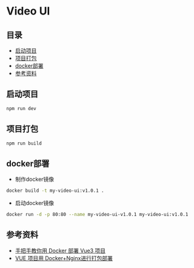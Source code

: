 # Video UI

## 目录
- [启动项目](#启动项目)
- [项目打包](#项目打包)
- [docker部署](#docker部署)
- [参考资料](#参考资料)

## 启动项目
```sh
npm run dev
```

## 项目打包
```sh
npm run build
```

## docker部署
* 制作docker镜像
```sh
docker build -t my-video-ui:v1.0.1 .
```
* 启动docker镜像
```sh
docker run -d -p 80:80 --name my-video-ui-v1.0.1 my-video-ui:v1.0.1
```

## 参考资料
* [手把手教你用 Docker 部署 Vue3 项目](https://blog.csdn.net/weixin_57849570/article/details/132101497)
* [VUE 项目用 Docker+Nginx进行打包部署](https://blog.csdn.net/weixin_44834981/article/details/139775714)